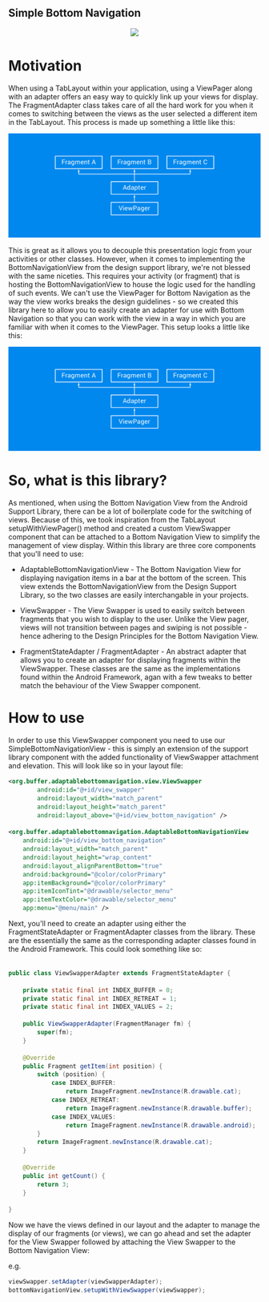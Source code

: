 Simple Bottom Navigation
-------------------------

<p align="center">
<img src="/art/demo.gif">
</p>


# Motivation

When using a TabLayout within your application, using a ViewPager along with an adapter offers an easy way to quickly link up your views for display. The FragmentAdapter class takes care of all the hard work for you when it comes to switching between the views as the user selected a different item in the TabLayout. This process is made up something a little like this:

<p align="center">
<img src="/art/view_pager.png">
</p>

This is great as it allows you to decouple this presentation logic from your activities or other classes. However, when it comes to implementing the BottomNavigationView from the design support library, we're not blessed with the same niceties. This requires your activity (or fragment) that is hosting the BottomNavigationView to house the logic used for the handling of such events. We can't use the ViewPager for Bottom Navigation as the way the view works breaks the design guidelines - so we created this library here to allow you to easily create an adapter for use with Bottom Navigation so that you can work with the view in a way in which you are familiar with when it comes to the ViewPager. This setup looks a little like this:

<p align="center">
<img src="/art/view_pager.png">
</p>

# So, what is this library?

As mentioned, when using the Bottom Navigation View from the Android Support Library, there can be a lot of boilerplate code for the switching of views. Because of this, we took inspiration from the TabLayout setupWithViewPager() method and created a custom ViewSwapper component that can be attached to a Bottom Navigation View to simplify the management of view display. Within this library are three core components that you'll need to use:

- AdaptableBottomNavigationView - The Bottom Navigation View for displaying navigation items in a bar at the bottom of the screen.  This view extends the BottomNavigationView from the Design Support Library, so the two classes are easily interchangable in your projects.

- ViewSwapper - The View Swapper is used to easily switch between fragments that you wish to display to the user. Unlike the View pager, views will not transition between pages and swiping is not possible - hence adhering to the Design Principles for the Bottom Navigation View.

- FragmentStateAdapter / FragmentAdapter - An abstract adapter that allows you to create an adapter for displaying fragments within the ViewSwapper. These classes are the same as the implementations found within the Android Framework, agan with a few tweaks to better match the behaviour of the View Swapper component.

# How to use

In order to use this ViewSwapper component you need to use our SimpleBottomNavigationView - this is simply an extension of the support library component with the added functionality of ViewSwapper attachment and elevation. This will look like so in your layout file:

```xml
<org.buffer.adaptablebottomnavigation.view.ViewSwapper
        android:id="@+id/view_swapper"
        android:layout_width="match_parent"
        android:layout_height="match_parent"
        android:layout_above="@+id/view_bottom_navigation" />

<org.buffer.adaptablebottomnavigation.AdaptableBottomNavigationView
    android:id="@+id/view_bottom_navigation"
    android:layout_width="match_parent"
    android:layout_height="wrap_content"
    android:layout_alignParentBottom="true"
    android:background="@color/colorPrimary"
    app:itemBackground="@color/colorPrimary"
    app:itemIconTint="@drawable/selector_menu"
    app:itemTextColor="@drawable/selector_menu"
    app:menu="@menu/main" />
```

Next, you'll need to create an adapter using either the FragmentStateAdapter or FragmentAdapter classes from the library. These are the essentially the same as the corresponding adapter classes found in the Android Framework. This could look something like so:

```java

public class ViewSwapperAdapter extends FragmentStateAdapter {

    private static final int INDEX_BUFFER = 0;
    private static final int INDEX_RETREAT = 1;
    private static final int INDEX_VALUES = 2;

    public ViewSwapperAdapter(FragmentManager fm) {
        super(fm);
    }

    @Override
    public Fragment getItem(int position) {
        switch (position) {
            case INDEX_BUFFER:
                return ImageFragment.newInstance(R.drawable.cat);
            case INDEX_RETREAT:
                return ImageFragment.newInstance(R.drawable.buffer);
            case INDEX_VALUES:
                return ImageFragment.newInstance(R.drawable.android);
        }
        return ImageFragment.newInstance(R.drawable.cat);
    }

    @Override
    public int getCount() {
        return 3;
    }

}
```

Now we have the views defined in our layout and the adapter to manage the display of our fragments (or views), we can go ahead and set the adapter for the View Swapper followed by attaching the View Swapper to the Bottom Navigation View:

e.g.
```java
viewSwapper.setAdapter(viewSwapperAdapter);
bottomNavigationView.setupWithViewSwapper(viewSwapper);
```
